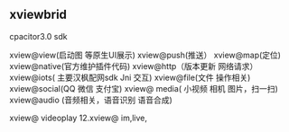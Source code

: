 ## xviewbrid

cpacitor3.0 sdk

xview@view(启动图 等原生UI展示)
xview@push(推送）
xview@map(定位)
xview@native(官方维护插件代码)
xview@http（版本更新 网络请求）
xview@iots( 主要汉枫配网sdk Jni 交互)
xview@file(文件 操作相关)
xview@social(QQ 微信 支付宝)
xview@ media( 小视频 相机 图片，扫一扫)
xview@audio (音频相关，语音识别 语音合成)

 xview@ videoplay
12.xview@ im,live,
